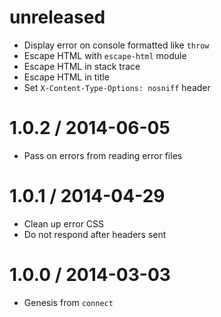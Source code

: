 unreleased
==========

  * Display error on console formatted like `throw`
  * Escape HTML with `escape-html` module
  * Escape HTML in stack trace
  * Escape HTML in title
  * Set `X-Content-Type-Options: nosniff` header

1.0.2 / 2014-06-05
==================

  * Pass on errors from reading error files

1.0.1 / 2014-04-29
==================

  * Clean up error CSS
  * Do not respond after headers sent

1.0.0 / 2014-03-03
==================

  * Genesis from `connect`
